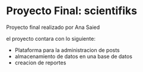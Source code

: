 # Proyecto Final: scientifiks

Proyecto final realizado por Ana Saied

el proyecto contara con lo siguiente:

- Plataforma para la administracion de posts
- almacenamiento de datos en una base de datos
- creacion de reportes